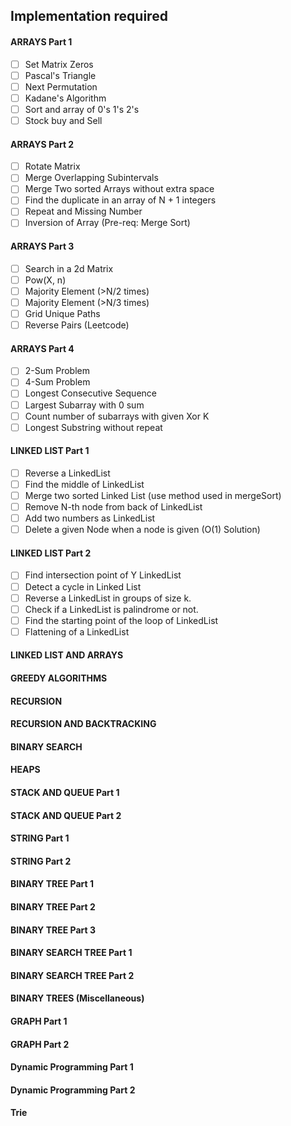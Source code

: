 ## Implementation required

#### ARRAYS Part 1

- [ ] Set Matrix Zeros
- [ ] Pascal's Triangle
- [ ] Next Permutation
- [ ] Kadane's Algorithm
- [ ] Sort and array of 0's 1's 2's
- [ ] Stock buy and Sell

#### ARRAYS Part 2

- [ ] Rotate Matrix
- [ ] Merge Overlapping Subintervals
- [ ] Merge Two sorted Arrays without extra space
- [ ] Find the duplicate in an array of N + 1 integers
- [ ] Repeat and Missing Number
- [ ] Inversion of Array (Pre-req: Merge Sort)

#### ARRAYS Part 3

- [ ] Search in a 2d Matrix
- [ ] Pow(X, n)
- [ ] Majority Element (>N/2 times)
- [ ] Majority Element (>N/3 times)
- [ ] Grid Unique Paths
- [ ] Reverse Pairs (Leetcode)

#### ARRAYS Part 4

- [ ] 2-Sum Problem
- [ ] 4-Sum Problem
- [ ] Longest Consecutive Sequence
- [ ] Largest Subarray with 0 sum
- [ ] Count number of subarrays with given Xor K
- [ ] Longest Substring without repeat

#### LINKED LIST Part 1

- [ ] Reverse a LinkedList
- [ ] Find the middle of LinkedList
- [ ] Merge two sorted Linked List (use method used in mergeSort)
- [ ] Remove N-th node from back of LinkedList
- [ ] Add two numbers as LinkedList
- [ ] Delete a given Node when a node is given (O(1) Solution)

#### LINKED LIST Part 2

- [ ] Find intersection point of Y LinkedList
- [ ] Detect a cycle in Linked List
- [ ] Reverse a LinkedList in groups of size k.
- [ ] Check if a LinkedList is palindrome or not.
- [ ] Find the starting point of the loop of LinkedList
- [ ] Flattening of a LinkedList

#### LINKED LIST AND ARRAYS


#### GREEDY ALGORITHMS


#### RECURSION


#### RECURSION AND BACKTRACKING


#### BINARY SEARCH


#### HEAPS 


#### STACK AND QUEUE Part 1


#### STACK AND QUEUE Part 2


#### STRING Part 1


#### STRING Part 2


#### BINARY TREE Part 1


#### BINARY TREE Part 2


#### BINARY TREE Part 3


#### BINARY SEARCH TREE Part 1


#### BINARY SEARCH TREE Part 2


#### BINARY TREES (Miscellaneous)


#### GRAPH Part 1


#### GRAPH Part 2


#### Dynamic Programming Part 1


#### Dynamic Programming Part 2


#### Trie